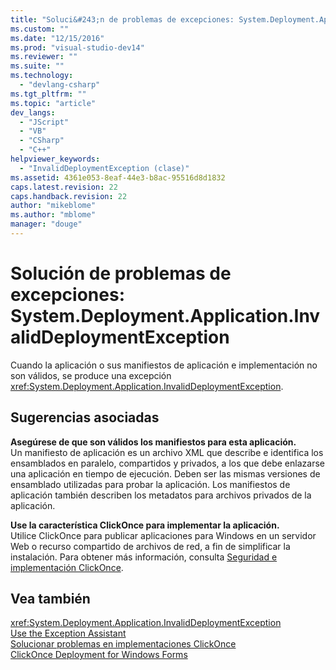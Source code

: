 ```yaml
---
title: "Soluci&#243;n de problemas de excepciones: System.Deployment.Application.InvalidDeploymentException | Microsoft Docs"
ms.custom: ""
ms.date: "12/15/2016"
ms.prod: "visual-studio-dev14"
ms.reviewer: ""
ms.suite: ""
ms.technology: 
  - "devlang-csharp"
ms.tgt_pltfrm: ""
ms.topic: "article"
dev_langs: 
  - "JScript"
  - "VB"
  - "CSharp"
  - "C++"
helpviewer_keywords: 
  - "InvalidDeploymentException (clase)"
ms.assetid: 4361e053-8eaf-44e3-b8ac-95516d8d1832
caps.latest.revision: 22
caps.handback.revision: 22
author: "mikeblome"
ms.author: "mblome"
manager: "douge"
---
```

# Soluci&#243;n de problemas de excepciones: System.Deployment.Application.InvalidDeploymentException
Cuando la aplicación o sus manifiestos de aplicación e implementación no son válidos, se produce una excepción <xref:System.Deployment.Application.InvalidDeploymentException>.  
  
## Sugerencias asociadas  
 **Asegúrese de que son válidos los manifiestos para esta aplicación.**  
 Un manifiesto de aplicación es un archivo XML que describe e identifica los ensamblados en paralelo, compartidos y privados, a los que debe enlazarse una aplicación en tiempo de ejecución. Deben ser las mismas versiones de ensamblado utilizadas para probar la aplicación. Los manifiestos de aplicación también describen los metadatos para archivos privados de la aplicación.  
  
 **Use la característica ClickOnce para implementar la aplicación.**  
 Utilice ClickOnce para publicar aplicaciones para Windows en un servidor Web o recurso compartido de archivos de red, a fin de simplificar la instalación. Para obtener más información, consulta [Seguridad e implementación ClickOnce](../deployment/clickonce-security-and-deployment.md).  
  
## Vea también  
 <xref:System.Deployment.Application.InvalidDeploymentException>   
 [Use the Exception Assistant](../Topic/How%20to:%20Use%20the%20Exception%20Assistant.md)   
 [Solucionar problemas en implementaciones ClickOnce](../deployment/troubleshooting-clickonce-deployments.md)   
 [ClickOnce Deployment for Windows Forms](../Topic/ClickOnce%20Deployment%20for%20Windows%20Forms.md)